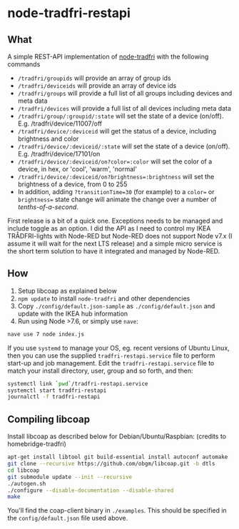 # node-tradfri-restapi

## What

A simple REST-API implementation of [node-tradfri](https://www.npmjs.com/package/node-tradfri) with the following commands

 - `/tradfri/groupids` will provide an array of group ids
 - `/tradfri/deviceids` will provide an array of device ids
 - `/tradfri/groups` will provide a full list of all groups including devices and meta data
 - `/tradfri/devices` will provide a full list of all devices including meta data
 - `/tradfri/group/:groupid/:state` will set the state of a device (on/off). E.g. /tradfri/device/11007/off
 - `/tradfri/device/:deviceid` will get the status of a device, including brightness and color
 - `/tradfri/device/:deviceid/:state` will set the state of a device (on/off). E.g. /tradfri/device/17101/on
 - `/tradfri/device/:deviceid/on?color=:color` will set the color of a device, in hex, or 'cool', 'warm', 'normal'
 - `/tradfri/device/:deviceid/on?brightness=:brightness` will set the brightness of a device, from 0 to 255
 - In addition, adding `?transitionTime=30` (for example) to a `color=` or `brightness=` state change will animate the change over a number of _tenths-of-a-second_.

First release is a bit of a quick one. Exceptions needs to be managed and include toggle as an option. I did the API as I need to control my IKEA TRÅDFRI-lights with Node-RED but Node-RED does not support Node v7.x (I assume it will wait for the next LTS release) and a simple micro service is the short term solution to have it integrated and managed by Node-RED.

## How

  1. Setup libcoap as explained below
  2. `npm update` to install `node-tradfri` and other dependencies
  3. Copy `./config/default.json-sample` as `./config/default.json` and update with the IKEA hub information
  4. Run using Node >7.6, or simply use `nave`:

```sh
nave use 7 node index.js
```

If you use `systemd` to manage your OS, eg. recent versions of Ubuntu Linux, then you can use the supplied `tradfri-restapi.service` file to perform start-up and job management.  Edit the `tradfri-restapi.service` file to match your install directory, user, group and so forth, and then:

```sh
systemctl link `pwd`/tradfri-restapi.service
systemctl start tradfri-restapi
journalctl -f tradfri-restapi
```

## Compiling libcoap

Install libcoap as described below for Debian/Ubuntu/Raspbian:
(credits to homebridge-tradfri)

```sh
apt-get install libtool git build-essential install autoconf automake
git clone --recursive https://github.com/obgm/libcoap.git -b dtls
cd libcoap
git submodule update --init --recursive
./autogen.sh
./configure --disable-documentation --disable-shared
make
```

You'll find the coap-client binary in `./examples`.  This should be specified in the `config/default.json` file used above.
